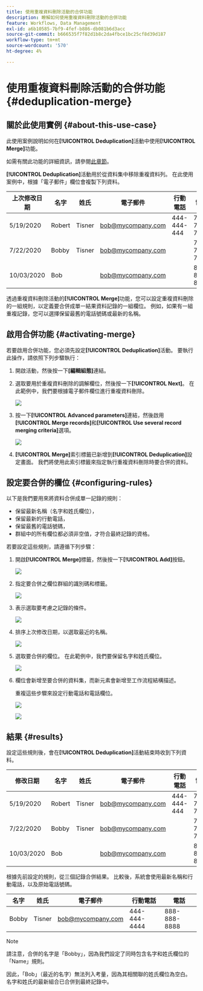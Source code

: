 ```yaml
---
title: 使用重複資料刪除活動的合併功能
description: 瞭解如何使用重複資料刪除活動的合併功能
feature: Workflows, Data Management
exl-id: a6b10585-7bf9-4fef-b886-db081b6d3acc
source-git-commit: b666535f7f82d1b8c2da4fbce1bc25cf8d39d187
workflow-type: tm+mt
source-wordcount: '570'
ht-degree: 4%

---
```


# 使用重複資料刪除活動的合併功能 {#deduplication-merge}



## 關於此使用實例 {#about-this-use-case}

此使用案例說明如何在&#x200B;**[!UICONTROL Deduplication]**&#x200B;活動中使用&#x200B;**[!UICONTROL Merge]**&#x200B;功能。

如需有關此功能的詳細資訊，請參閱[此章節](deduplication.md#merging-fields-into-single-record)。

**[!UICONTROL Deduplication]**&#x200B;活動用於從資料集中移除重複資料列。 在此使用案例中，根據「電子郵件」欄位會複製下列資料。

| 上次修改日期 | 名字 | 姓氏 | 電子郵件 | 行動電話 | 電話 |
|-----|------------|-----------|-------|--------------|------|
| 5/19/2020 | Robert | Tisner | bob@mycompany.com | 444-444-444 | 777-777-7777 |
| 7/22/2020 | Bobby | Tisner | bob@mycompany.com | | 777-777-7777 |
| 10/03/2020 | Bob |  | bob@mycompany.com | | 888-888-8888 |

透過重複資料刪除活動的&#x200B;**[!UICONTROL Merge]**&#x200B;功能，您可以設定重複資料刪除的一組規則，以定義要合併成單一結果資料記錄的一組欄位。 例如，如果有一組重複記錄，您可以選擇保留最舊的電話號碼或最新的名稱。

## 啟用合併功能 {#activating-merge}


若要啟用合併功能，您必須先設定&#x200B;**[!UICONTROL Deduplication]**&#x200B;活動。 要執行此操作，請依照下列步驟執行：

1. 開啟活動，然後按一下&#x200B;**[編輯組態]**&#x200B;連結。

1. 選取要用於重複資料刪除的調解欄位，然後按一下&#x200B;**[!UICONTROL Next]**。 在此範例中，我們要根據電子郵件欄位進行重複資料刪除。

   ![](assets/uc_merge_edit.png)

1. 按一下&#x200B;**[!UICONTROL Advanced parameters]**&#x200B;連結，然後啟用&#x200B;**[!UICONTROL Merge records]**&#x200B;和&#x200B;**[!UICONTROL Use several record merging criteria]**&#x200B;選項。

   ![](assets/uc_merge_advanced_parameters.png)

1. **[!UICONTROL Merge]**&#x200B;索引標籤已新增到&#x200B;**[!UICONTROL Deduplication]**&#x200B;設定畫面。 我們將使用此索引標籤來指定執行重複資料刪除時要合併的資料。

## 設定要合併的欄位 {#configuring-rules}

以下是我們要用來將資料合併成單一記錄的規則：

* 保留最新名稱（名字和姓氏欄位），
* 保留最新的行動電話，
* 保留最舊的電話號碼，
* 群組中的所有欄位都必須非空值，才符合最終記錄的資格。

若要設定這些規則，請遵循下列步驟：

1. 開啟&#x200B;**[!UICONTROL Merge]**&#x200B;標籤，然後按一下&#x200B;**[!UICONTROL Add]**&#x200B;按鈕。

   ![](assets/uc_merge_add.png)

1. 指定要合併之欄位群組的識別碼和標籤。

   ![](assets/uc_merge_identifier.png)

1. 表示選取要考慮之記錄的條件。

   ![](assets/uc_merge_filter.png)

1. 排序上次修改日期，以選取最近的名稱。

   ![](assets/uc_merge_sort.png)

1. 選取要合併的欄位。 在此範例中，我們要保留名字和姓氏欄位。

   ![](assets/uc_merge_keep.png)

1. 欄位會新增至要合併的資料集，而新元素會新增至工作流程結構描述。

   重複這些步驟來設定行動電話和電話欄位。

   ![](assets/dedup8.png)

   ![](assets/dedup9.png)

## 結果 {#results}

設定這些規則後，會在&#x200B;**[!UICONTROL Deduplication]**&#x200B;活動結束時收到下列資料。

| 修改日期 | 名字 | 姓氏 | 電子郵件 | 行動電話 | 電話 |
|-----|------------|-----------|-------|--------------|------|
| 5/19/2020 | Robert | Tisner | bob@mycompany.com | 444-444-444 | 777-777-7777 |
| 7/22/2020 | Bobby | Tisner | bob@mycompany.com | | 777-777-7777 |
| 10/03/2020 | Bob |  | bob@mycompany.com | | 888-888-8888 |

根據先前設定的規則，從三個記錄合併結果。 比較後，系統會使用最新名稱和行動電話，以及原始電話號碼。

| 名字 | 姓氏 | 電子郵件 | 行動電話 | 電話 |
|------------|-----------|-------|--------------|------|
| Bobby | Tisner | bob@mycompany.com | 444-444-4444 | 888-888-8888 |

>[!NOTE]
>
> 請注意，合併的名字是「Bobby」，因為我們設定了同時包含名字和姓氏欄位的「Name」規則。
>
>因此，「Bob」（最近的名字）無法列入考量，因為其相關聯的姓氏欄位為空白。 名字和姓氏的最新組合已合併到最終記錄中。

